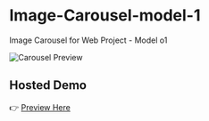 # Image-Carousel-model-1
Image Carousel for Web Project - Model o1

![Carousel Preview](https://bucket.mlcdn.com/a/3336/3336910/images/621bafa8f88e93cb4cec41b57ee686d59918f22f.png)


## Hosted Demo
👉 [Preview Here](https://bebell-digital-solutions.github.io/Image-Carousel-model-1/)
